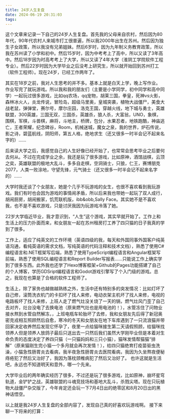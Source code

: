 ```yaml
---
title: 24岁人生复盘
date: 2024-06-19 20:31:03
tags:
---
```


这个文章来记录一下自己的24岁人生复盘。首先我的父母来自农村，然后因为80年代，90年代农村人来城市打工很普遍，所以我2000年出生在苏州。然后因为独生子女政策，所以我没有兄弟姐妹。然后6岁时，因为九年制义务教育政策，所以我在苏州读了小学和初中。然后15岁时，因为中考考上了高中，所以又读了3年高中。然后18岁因为时高考考上了大学，所以又读了4年大学（淮阴工学院软件工程专业）。然后22岁时因为大学毕业之后没考上研究生，所以就开始回到苏州打工（软件工程师）。现在24岁，已经工作两年了。

其实在18岁之前，我对人生思考的并不多。基本上就是白天上学，晚上写作业。作业写完了就玩游戏。所以我和我的朋友们（主要是小学同学，初中同学和高中同学）一起玩过很多游戏，比如qq农场，qq宠物，胡莱三国，拳皇，死神vs火影，森林冰火人，炎龙传说，冒险岛，超级马里奥，皇城突袭，植物大战僵尸，美食大战老鼠，弹弹堂，赛尔号，摩尔庄园，洛克王国，穿越火线，地下城与勇士，英雄联盟，300英雄，三国无双，三国杀，英雄杀，狼人杀，大富翁，UNO，象棋，围棋，军棋，斗兽棋，麻将，斗地主，桥牌，包分，水果忍者，地铁跑酷，神庙逃亡，王者荣耀，纪念碑谷，Room，机械迷城，魔女之泉，我的世界，炉石传说，影之诗，碧蓝航线，阴阳师，第五人格，绝地求生（还又很多一时半会记不起来名字的）……

后来读大学之后，我感觉自己的人生好像已经开始了，也常常会思考毕业之后要何去何从。不过在完成学业之余，我还是玩了很多游戏，比如原神，酒馆战棋，云顶之奕，英雄联盟的极地大乱斗，多多自走棋，空洞骑士，只狼，仁王，赛博朋克2077，人类一败涂地，守望先锋，元气骑士（还又很多一时半会记不起来名字的）……

大学时我还谈了个女朋友，她是个几乎不玩游戏的女生，也很不喜欢看到我玩游戏。我们有时也会因为游戏的事情闹矛盾，所以后来我也带她一起玩了双人成行，胡闹厨房，胡闹搬家，饥荒联机版，ibb&obb,Sally Face。其实她不是不喜欢我，也不是不喜欢游戏，只是讨厌我因为玩游戏冷落了她。

22岁大学临近毕业，我才意识到，“人生”这个游戏，其实早就开始了。工作上和生活上的压力扑面而来，和女朋友一起在苏州租房打工养了四只猫的日子我真的学到了很多。

工作上，适应了纯英文的工作环境（英语四级的我，每天和外国同事外国客户纯英语沟通，看纯英语的需求文档，写纯英语的代码注释和技术文档），熟悉了使用C#编程语言和.NET框架写后端，熟悉了使用TypeScript编程语言和Angular框架写前端，熟悉了使用SQL编程语言和Report Builder写报表……只能说工作上确实学到了很多东西。此外我也还学了Hexo博客框架+Github的Pages功能搭建了自己的个人博客，学历GDSript编程语言和Godot游戏引擎写了个入门级的游戏。总之，我现在也算是了合格的软件工程师了。

生活上，除了家务也越做越熟练之外，生活中还有特别多的突发情况：比如灯坏了自己修，滚筒洗衣机门的卡扣坏了找人来修，电动衣架主机坏了找人来修，电视的电路板坏了找人来修，上班人走了燃气灶没关烧了一天的锅，燃气灶风门歪了自己去对齐，灶台没电了去换电池（原来燃气灶也是用电池的！），水管冻住了问物业接水熬到水管自然解冻，，上班电瓶车轮胎坏了去修，我和女朋友先后得了新冠奥密克戎相互照顾然后自愈，寒冷的冬天和女朋友在地下车库遇到了一只流浪猫并带回家决定收养然后发现它怀孕了，夜里一点给猫咪接生第二天请假照顾，给猫咪找领养人但是领养人放鸽子最后只送出去一只然后我们虽然大学刚毕业但是本着对生命负责的态度决定了养四只猫（一只猫妈妈和三只小猫），猫咪发情帮猫猫“排解”（原来猫刚生完小猫一个多月就会再次发情！），给四只猫绝育打疫苗驱虫洗澡，小猫急性肠胃炎去看病，我半夜急性肠胃炎去医院看病，我因为久坐熬夜便秘痔疮犯了然后又治好了，我因为落枕颈椎病犯了然后又治好了。
也许这就是生活吧，永远也不知道明天和意外，哪一个先来。

大学毕业后的两年确实经历了很多，不过还是玩了很多游戏，比如原神，崩坏星穹轨道，金铲铲之战，英雄联盟的斗魂竞技场和基地大乱斗，杀戮尖塔。现在只玩植物大战僵尸杂交版了，今年肯定还会玩一下7月4日出的绝零区和8月20日出的黑神话悟空。

以上就是我24岁人生复盘的全部内容了，发现自己真的好喜欢玩游戏啊。
接下来聊一下将来的打算：